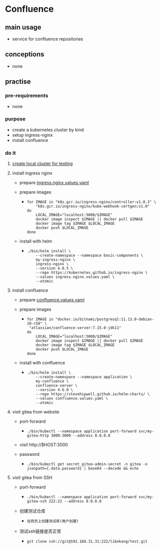 # Confluence

## main usage

* service for confluence repositories

## conceptions

* none

## practise

### pre-requirements

* none

### purpose

* create a kubernetes cluster by kind
* setup ingress-nginx
* install confluence

### do it

1. [create local cluster for testing](../../basic/local.cluster.for.testing.md)

2. install ingress nginx

   * prepare [ingress.nginx.values.yaml](../../basic/resources/ingress.nginx.values.yaml.md)

   * prepare images

     + ```shell
       for IMAGE in "k8s.gcr.io/ingress-nginx/controller:v1.0.3" \
           "k8s.gcr.io/ingress-nginx/kube-webhook-certgen:v1.0"
       do
           LOCAL_IMAGE="localhost:5000/$IMAGE"
           docker image inspect $IMAGE || docker pull $IMAGE
           docker image tag $IMAGE $LOCAL_IMAGE
           docker push $LOCAL_IMAGE
       done
       ```

   * install with helm

     + ```shell
       ./bin/helm install \
           --create-namespace --namespace basic-components \
           my-ingress-nginx \
           ingress-nginx \
           --version 4.0.5 \
           --repo https://kubernetes.github.io/ingress-nginx \
           --values ingress.nginx.values.yaml \
           --atomic
       ```

3. install confluence

   * prepare [confluence.values.yaml](resources/confluence.values.yaml.md)

   * prepare images

     + ```shell
       for IMAGE in "docker.io/bitnami/postgresql:11.13.0-debian-10-r58" \
       	"atlassian/confluence-server:7.15.0-jdk11" 
       do
           LOCAL_IMAGE="localhost:5000/$IMAGE"
           docker image inspect $IMAGE || docker pull $IMAGE
           docker image tag $IMAGE $LOCAL_IMAGE
           docker push $LOCAL_IMAGE
       done
       ```
   
   * install with confluence
   
     + ```shell
       ./bin/helm install \
           --create-namespace --namespace application \
           my-confluence \
           confluence-server \
           --version 4.6.0 \
           --repo https://stevehipwell.github.io/helm-charts/ \
           --values confluence.values.yaml \
           --atomic
       ```
   
4. visit gitea from website

   * port-forward

     + ```shell
       ./bin/kubectl --namespace application port-forward svc/my-gitea-http 3000:3000 --address 0.0.0.0
       ```

   * visit http://$HOST:3000

   * password

     + ```shell
       ./bin/kubectl get secret gitea-admin-secret -n gitea -o jsonpath={.data.password} | base64 --decode && echo
       ```

5. visit gitea from SSH

   * port-forward

     + ```shell
       ./bin/kubectl --namespace application port-forward svc/my-gitea-ssh 222:22 --address 0.0.0.0
       ```

   * 创建测试仓库

     * ```tex
       在网页上创建测试库(用户创建)
       ```

   + 测试ssh链接是否正常

     * ```shell
       git clone ssh://git@192.168.31.31:222/libokang/test.git
       ```